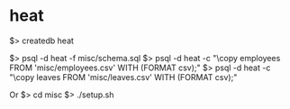 # heat

$> createdb heat


$> psql -d heat -f misc/schema.sql
$> psql -d heat -c "\copy employees FROM 'misc/employees.csv' WITH (FORMAT csv);"
$> psql -d heat -c "\copy leaves FROM 'misc/leaves.csv' WITH (FORMAT csv);"

Or 
 $> cd misc
 $> ./setup.sh